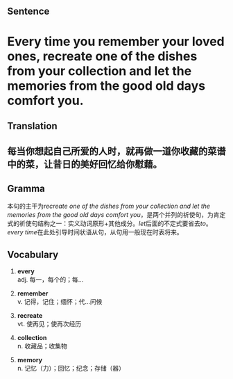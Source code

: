 ## Sentence

<h1>Every time you remember your loved ones, recreate one of the dishes from your collection and let the memories from the good old days comfort you.</h1>

## Translation

<h2>每当你想起自己所爱的人时，就再做一道你收藏的菜谱中的菜，让昔日的美好回忆给你慰藉。</h2>

## Gramma     

本句的主干为*recreate one of the dishes from your collection and let the memories from the good old days comfort you*，是两个并列的祈使句，为肯定式的祈使句结构之一：实义动词原形+其他成分。*let*后面的不定式要省去*to*。*every time*在此处引导时间状语从句，从句用一般现在时表将来。      


## Vocabulary   

1. **every**       
adj. 每一，每个的；每...        

2. **remember**         
v. 记得，记住；缅怀；代...问候         

3. **recreate**         
vt. 使再见；使再次经历          

4. **collection**         
n. 收藏品；收集物         

5. **memory**        
n. 记忆（力）；回忆；纪念；存储（器）       
